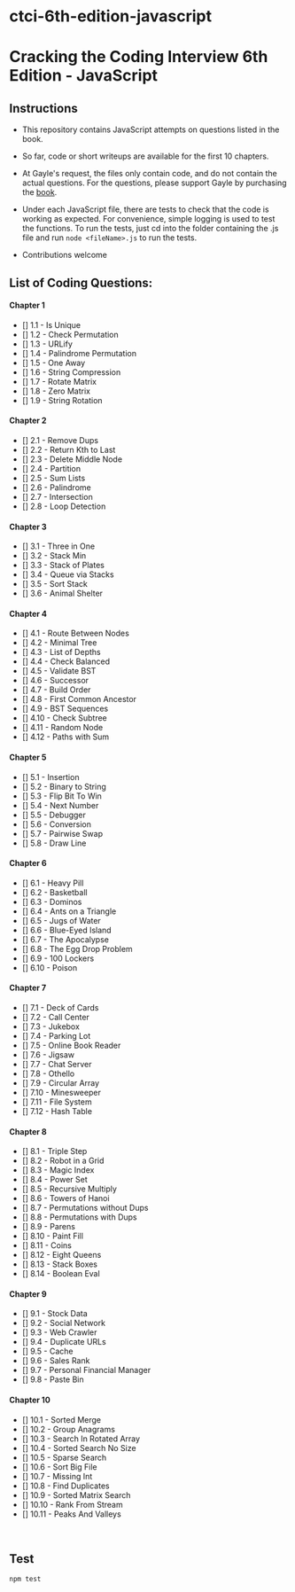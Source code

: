 # ctci-6th-edition-javascript

# Cracking the Coding Interview 6th Edition - JavaScript

## Instructions

- This repository contains JavaScript attempts on questions listed in the book.

- So far, code or short writeups are available for the first 10 chapters.

- At Gayle's request, the files only contain code, and do not contain the actual questions. For the questions, please support Gayle by purchasing the [book](https://www.amazon.com/Cracking-Coding-Interview-Programming-Questions/dp/0984782850).

- Under each JavaScript file, there are tests to check that the code is working as expected. For convenience, simple logging is used to test the functions. To run the tests, just cd into the folder containing the .js file and run `node <fileName>.js` to run the tests.

- Contributions welcome

## List of Coding Questions:

#### Chapter 1 
- [] 1.1 - Is Unique
- [] 1.2 - Check Permutation
- [] 1.3 - URLify
- [] 1.4 - Palindrome Permutation
- [] 1.5 - One Away
- [] 1.6 - String Compression
- [] 1.7 - Rotate Matrix
- [] 1.8 - Zero Matrix
- [] 1.9 - String Rotation 

#### Chapter 2 
- [] 2.1 - Remove Dups
- [] 2.2 - Return Kth to Last
- [] 2.3 - Delete Middle Node
- [] 2.4 - Partition
- [] 2.5 - Sum Lists
- [] 2.6 - Palindrome
- [] 2.7 - Intersection
- [] 2.8 - Loop Detection

#### Chapter 3 
- [] 3.1 - Three in One
- [] 3.2 - Stack Min
- [] 3.3 - Stack of Plates
- [] 3.4 - Queue via Stacks
- [] 3.5 - Sort Stack
- [] 3.6 - Animal Shelter

#### Chapter 4
- [] 4.1 - Route Between Nodes
- [] 4.2 - Minimal Tree
- [] 4.3 - List of Depths
- [] 4.4 - Check Balanced
- [] 4.5 - Validate BST
- [] 4.6 - Successor
- [] 4.7 - Build Order
- [] 4.8 - First Common Ancestor
- [] 4.9 - BST Sequences
- [] 4.10 - Check Subtree
- [] 4.11 - Random Node
- [] 4.12 - Paths with Sum

#### Chapter 5
- [] 5.1 - Insertion
- [] 5.2 - Binary to String
- [] 5.3 - Flip Bit To Win
- [] 5.4 - Next Number
- [] 5.5 - Debugger
- [] 5.6 - Conversion
- [] 5.7 - Pairwise Swap
- [] 5.8 - Draw Line

#### Chapter 6
- [] 6.1 - Heavy Pill
- [] 6.2 - Basketball
- [] 6.3 - Dominos
- [] 6.4 - Ants on a Triangle
- [] 6.5 - Jugs of Water
- [] 6.6 - Blue-Eyed Island
- [] 6.7 - The Apocalypse
- [] 6.8 - The Egg Drop Problem
- [] 6.9 - 100 Lockers
- [] 6.10 - Poison

#### Chapter 7
- [] 7.1 - Deck of Cards
- [] 7.2 - Call Center
- [] 7.3 - Jukebox
- [] 7.4 - Parking Lot
- [] 7.5 - Online Book Reader
- [] 7.6 - Jigsaw
- [] 7.7 - Chat Server
- [] 7.8 - Othello
- [] 7.9 - Circular Array
- [] 7.10 - Minesweeper
- [] 7.11 - File System
- [] 7.12 - Hash Table

#### Chapter 8
- [] 8.1 - Triple Step
- [] 8.2 - Robot in a Grid
- [] 8.3 - Magic Index
- [] 8.4 - Power Set
- [] 8.5 - Recursive Multiply
- [] 8.6 - Towers of Hanoi
- [] 8.7 - Permutations without Dups
- [] 8.8 - Permutations with Dups
- [] 8.9 - Parens
- [] 8.10 - Paint Fill
- [] 8.11 - Coins
- [] 8.12 - Eight Queens
- [] 8.13 - Stack Boxes
- [] 8.14 - Boolean Eval

#### Chapter 9
- [] 9.1 - Stock Data
- [] 9.2 - Social Network
- [] 9.3 - Web Crawler
- [] 9.4 - Duplicate URLs
- [] 9.5 - Cache
- [] 9.6 - Sales Rank
- [] 9.7 - Personal Financial Manager
- [] 9.8 - Paste Bin

#### Chapter 10
- [] 10.1 - Sorted Merge
- [] 10.2 - Group Anagrams
- [] 10.3 - Search In Rotated Array
- [] 10.4 - Sorted Search No Size
- [] 10.5 - Sparse Search
- [] 10.6 - Sort Big File
- [] 10.7 - Missing Int
- [] 10.8 - Find Duplicates
- [] 10.9 - Sorted Matrix Search
- [] 10.10 - Rank From Stream
- [] 10.11 - Peaks And Valleys

<br>

## Test

```sh
npm test
```

